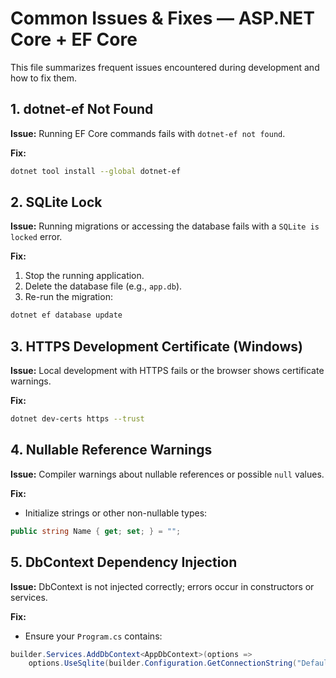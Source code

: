 # Common Issues & Fixes — ASP.NET Core + EF Core

This file summarizes frequent issues encountered during development and how to fix them.

## 1. dotnet-ef Not Found

**Issue:** Running EF Core commands fails with `dotnet-ef not found`.

**Fix:**

```bash
dotnet tool install --global dotnet-ef
```

## 2. SQLite Lock

**Issue:** Running migrations or accessing the database fails with a `SQLite is locked` error.

**Fix:**

1. Stop the running application.
2. Delete the database file (e.g., `app.db`).
3. Re-run the migration:

```bash
dotnet ef database update
```

## 3. HTTPS Development Certificate (Windows)

**Issue:** Local development with HTTPS fails or the browser shows certificate warnings.

**Fix:**

```bash
dotnet dev-certs https --trust
```

## 4. Nullable Reference Warnings

**Issue:** Compiler warnings about nullable references or possible `null` values.

**Fix:**

- Initialize strings or other non-nullable types:

```c#
public string Name { get; set; } = "";
```


## 5. DbContext Dependency Injection

**Issue:** DbContext is not injected correctly; errors occur in constructors or services.

**Fix:**

- Ensure your `Program.cs` contains:

```c#
builder.Services.AddDbContext<AppDbContext>(options =>
    options.UseSqlite(builder.Configuration.GetConnectionString("DefaultConnection")));
```
